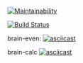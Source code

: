 [![Maintainability](https://api.codeclimate.com/v1/badges/cac6ef67b43706db89f5/maintainability)](https://codeclimate.com/github/illdv/project-lvl1-s508/maintainability)

[![Build Status](https://travis-ci.org/illdv/project-lvl1-s508.svg?branch=master)](https://travis-ci.org/illdv/project-lvl1-s508)

brain-even:
[![asciicast](https://asciinema.org/a/oNp00MktduRhqlkWc1sFCGy2U.svg)](https://asciinema.org/a/oNp00MktduRhqlkWc1sFCGy2U)

brain-calc
[![asciicast](https://asciinema.org/a/Hjtkm1GIDHay9loEKtmhnMjIM.svg)](https://asciinema.org/a/Hjtkm1GIDHay9loEKtmhnMjIM)